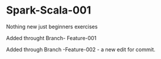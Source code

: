 # Spark-Scala-001
Nothing new just beginners exercises

Added throught Branch- Feature-001

Added through Branch -Feature-002 - a new edit for commit. 
